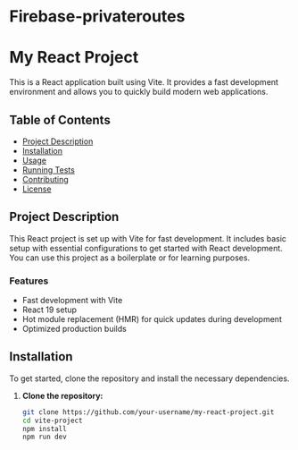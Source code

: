 # Firebase-privateroutes
# My React Project

This is a React application built using Vite. It provides a fast development environment and allows you to quickly build modern web applications.

## Table of Contents

- [Project Description](#project-description)
- [Installation](#installation)
- [Usage](#usage)
- [Running Tests](#running-tests)
- [Contributing](#contributing)
- [License](#license)

## Project Description

This React project is set up with Vite for fast development. It includes basic setup with essential configurations to get started with React development. You can use this project as a boilerplate or for learning purposes.

### Features
- Fast development with Vite
- React 19 setup
- Hot module replacement (HMR) for quick updates during development
- Optimized production builds

## Installation

To get started, clone the repository and install the necessary dependencies.

1. **Clone the repository:**

   ```bash
   git clone https://github.com/your-username/my-react-project.git
   cd vite-project
   npm install
   npm run dev
